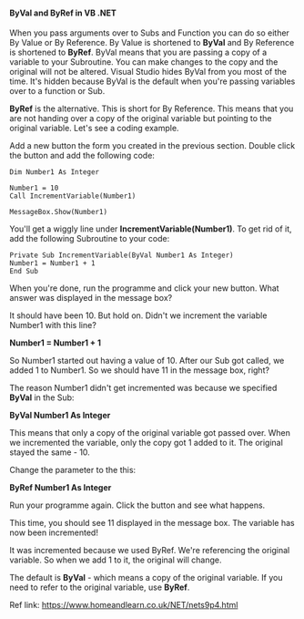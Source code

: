 #### ByVal and ByRef in VB .NET

When you pass arguments over to Subs and Function you can do so either By Value or By Reference. By Value is shortened to **ByVal** and By Reference is shortened to **ByRef**. ByVal means that you are passing a copy of a variable to your Subroutine. You can make changes to the copy and the original will not be altered. Visual Studio hides ByVal from you most of the time. It's hidden because ByVal is the default when you're passing variables over to a function or Sub.

**ByRef** is the alternative. This is short for By Reference. This means that you are not handing over a copy of the original variable but pointing to the original variable. Let's see a coding example.

Add a new button the form you created in the previous section. Double click the button and add the following code:

```VB
Dim Number1 As Integer

Number1 = 10
Call IncrementVariable(Number1)

MessageBox.Show(Number1)
```

You'll get a wiggly line under **IncrementVariable(Number1)**. To get rid of it, add the following Subroutine to your code:


```VB
Private Sub IncrementVariable(ByVal Number1 As Integer)
Number1 = Number1 + 1
End Sub
```

When you're done, run the programme and click your new button. What answer was displayed in the message box?

It should have been 10. But hold on. Didn't we increment the variable Number1 with this line?

**Number1 = Number1 + 1**

So Number1 started out having a value of 10. After our Sub got called, we added 1 to Number1. So we should have 11 in the message box, right?

The reason Number1 didn't get incremented was because we specified **ByVal** in the Sub:

**ByVal Number1 As Integer**

This means that only a copy of the original variable got passed over. When we incremented the variable, only the copy got 1 added to it. The original stayed the same - 10.

Change the parameter to the this:

**ByRef Number1 As Integer**

Run your programme again. Click the button and see what happens.

This time, you should see 11 displayed in the message box. The variable has now been incremented!

It was incremented because we used ByRef. We're referencing the original variable. So when we add 1 to it, the original will change.

The default is **ByVal** - which means a copy of the original variable. If you need to refer to the original variable, use **ByRef**.



Ref link: https://www.homeandlearn.co.uk/NET/nets9p4.html
